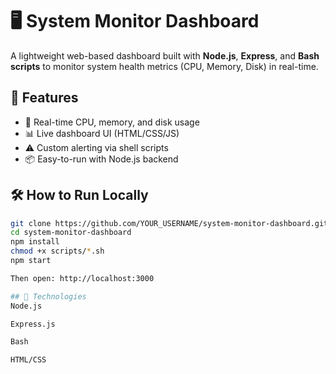 # 🖥️ System Monitor Dashboard

A lightweight web-based dashboard built with **Node.js**, **Express**, and **Bash scripts** to monitor system health metrics (CPU, Memory, Disk) in real-time.

## 🚀 Features
- 🔧 Real-time CPU, memory, and disk usage
- 📊 Live dashboard UI (HTML/CSS/JS)
- ⚠️ Custom alerting via shell scripts
- 📦 Easy-to-run with Node.js backend


## 🛠️ How to Run Locally
```bash
git clone https://github.com/YOUR_USERNAME/system-monitor-dashboard.git
cd system-monitor-dashboard
npm install
chmod +x scripts/*.sh
npm start

Then open: http://localhost:3000

## 🧪 Technologies
Node.js

Express.js

Bash

HTML/CSS


